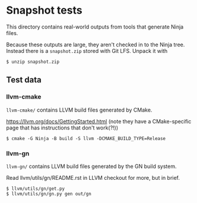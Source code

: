 # Snapshot tests

This directory contains real-world outputs from tools that generate Ninja files.

Because these outputs are large, they aren't checked in to the Ninja tree.
Instead there is a `snapshot.zip` stored with Git LFS.  Unpack it with

```
$ unzip snapshot.zip
```

## Test data

### llvm-cmake

`llvm-cmake/` contains LLVM build files generated by CMake.

https://llvm.org/docs/GettingStarted.html (note they have a CMake-specific page
that has instructions that don't work(?!))

```
$ cmake -G Ninja -B build -S llvm -DCMAKE_BUILD_TYPE=Release
```

### llvm-gn

`llvm-gn/` contains LLVM build files generated by the GN build system.

Read llvm/utils/gn/README.rst in LLVM checkout for more, but in brief.

```
$ llvm/utils/gn/get.py
$ llvm/utils/gn/gn.py gen out/gn
```
